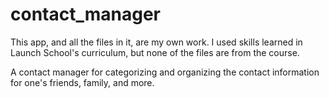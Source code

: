# contact_manager

This app, and all the files in it, are my own work. I used skills learned in Launch School's curriculum, but none of the 
files are from the course.

A contact manager for categorizing and organizing the contact information for one's friends, family, and more.
